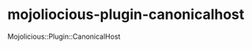 mojoliocious-plugin-canonicalhost
=================================

Mojolicious::Plugin::CanonicalHost